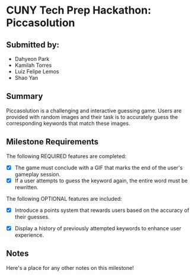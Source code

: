 # CUNY Tech Prep Hackathon: Piccasolution

## Submitted by: 
- Dahyeon Park
- Kamilah Torres
- Luiz Felipe Lemos
- Shao Yan


## Summary

Piccasolution is a challenging and interactive guessing game. Users are provided with random images and their task is to accurately guess the corresponding keywords that match these images.

## Milestone Requirements

The following REQUIRED features are completed:

- [x] The game must conclude with a GIF that marks the end of the user's gameplay session.
- [x] If a user attempts to guess the keyword again, the entire word must be rewritten. 

The following OPTIONAL features are included:

- [x] Introduce a points system that rewards users based on the accuracy of their guesses.
- [x] Display a history of previously attempted keywords to enhance user experience. 


## Notes

Here's a place for any other notes on this milestone!
